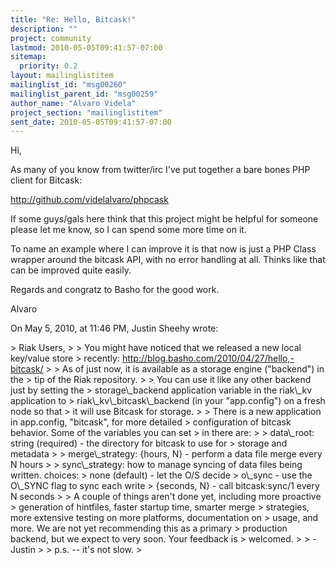 ```yaml
---
title: "Re: Hello, Bitcask!"
description: ""
project: community
lastmod: 2010-05-05T09:41:57-07:00
sitemap:
  priority: 0.2
layout: mailinglistitem
mailinglist_id: "msg00260"
mailinglist_parent_id: "msg00259"
author_name: "Alvaro Videla"
project_section: "mailinglistitem"
sent_date: 2010-05-05T09:41:57-07:00
---
```



Hi,

As many of you know from twitter/irc I've put together a bare bones PHP client 
for Bitcask:

http://github.com/videlalvaro/phpcask

If some guys/gals here think that this project might be helpful for someone 
please let me know, so I can spend some more time on it.

To name an example where I can improve it is that now is just a PHP Class 
wrapper around the bitcask API, with no error handling at all. Thinks like that 
can be improved quite easily.

Regards and congratz to Basho for the good work.

Alvaro

On May 5, 2010, at 11:46 PM, Justin Sheehy wrote:

&gt; Riak Users,
&gt; 
&gt; You might have noticed that we released a new local key/value store
&gt; recently: http://blog.basho.com/2010/04/27/hello,-bitcask/
&gt; 
&gt; As of just now, it is available as a storage engine ("backend") in the
&gt; tip of the Riak repository.
&gt; 
&gt; You can use it like any other backend just by setting the
&gt; storage\\_backend application variable in the riak\\_kv application to
&gt; riak\\_kv\\_bitcask\\_backend (in your "app.config") on a fresh node so that
&gt; it will use Bitcask for storage.
&gt; 
&gt; There is a new application in app.config, "bitcask", for more detailed
&gt; configuration of bitcask behavior. Some of the variables you can set
&gt; in there are:
&gt; 
&gt; data\\_root: string (required) - the directory for bitcask to use for
&gt; storage and metadata
&gt; 
&gt; merge\\_strategy: {hours, N} - perform a data file merge every N hours
&gt; 
&gt; sync\\_strategy: how to manage syncing of data files being written. choices:
&gt; none (default) - let the O/S decide
&gt; o\\_sync - use the O\\_SYNC flag to sync each write
&gt; {seconds, N} - call bitcask:sync/1 every N seconds
&gt; 
&gt; A couple of things aren't done yet, including more proactive
&gt; generation of hintfiles, faster startup time, smarter merge
&gt; strategies, more extensive testing on more platforms, documentation on
&gt; usage, and more. We are not yet recommending this as a primary
&gt; production backend, but we expect to very soon. Your feedback is
&gt; welcomed.
&gt; 
&gt; -Justin
&gt; 
&gt; p.s. -- it's not slow.
&gt; 
